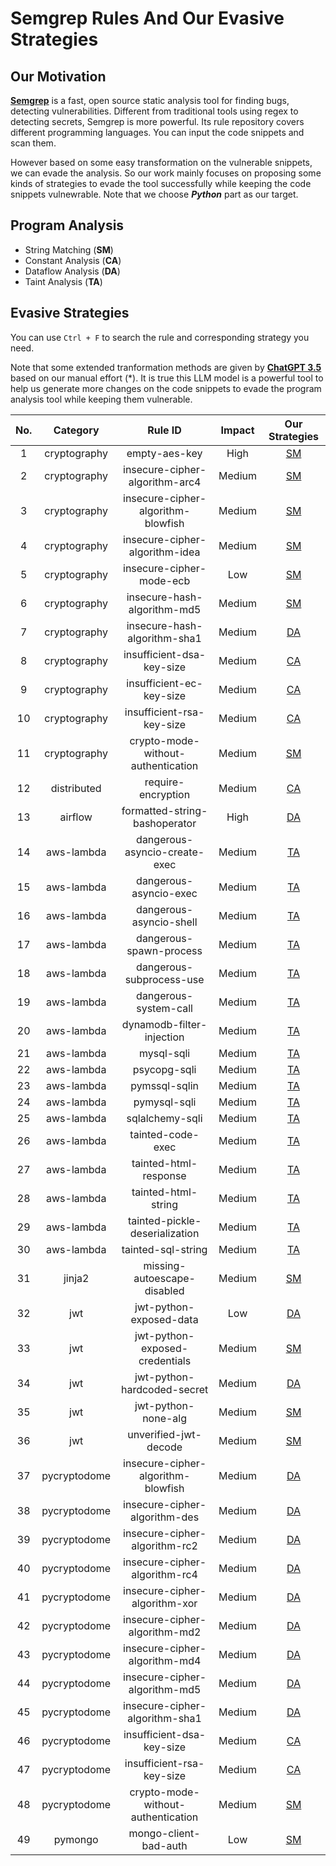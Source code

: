 # Semgrep Rules And Our Evasive Strategies
## Our Motivation
[**Semgrep**](https://semgrep.dev/) is a fast, open source static analysis tool for finding bugs, detecting vulnerabilities. Different from traditional tools using regex to detecting secrets, Semgrep is more powerful. Its rule repository covers different programming languages. You can input the code snippets and scan them.

However based on some easy transformation on the vulnerable snippets, we can evade the analysis. So our work mainly focuses on proposing some kinds of strategies to evade the tool successfully while keeping the code snippets vulnewrable. Note that we choose _**Python**_ part as our target.

## Program Analysis
- String Matching (**SM**)
- Constant Analysis (**CA**)
- Dataflow Analysis (**DA**)
- Taint Analysis (**TA**)

## Evasive Strategies
You can use `Ctrl + F` to search the rule and corresponding strategy you need. 

Note that some extended tranformation methods are given by [**ChatGPT 3.5**](https://chat.openai.com/) based on our manual effort (*). It is true this LLM model is a powerful tool to help us generate more changes on the code snippets to evade the program analysis tool while keeping them vulnerable.

| **No.** | **Category** | **Rule ID** | **Impact** | **Our Strategies** |
|:-------:|:------------:|:------------:|:----------:|:------------------:|
|   1     | cryptography | empty-aes-key | High | [SM](./cryptography/empty-aes-key.md) |
|   2     | cryptography | insecure-cipher-algorithm-arc4 | Medium | [SM](./cryptography/insecure-cipher-algorithm-arc4.md) |
|   3     | cryptography | insecure-cipher-algorithm-blowfish | Medium | [SM](./cryptography/insecure-cipher-algorithm-blowfish.md) |
|   4     | cryptography | insecure-cipher-algorithm-idea | Medium | [SM](./cryptography/insecure-cipher-algorithm-idea.md) |
|   5     | cryptography | insecure-cipher-mode-ecb | Low | [SM](./cryptography/insecure-cipher-mode-ecb.md) |
|   6     | cryptography | insecure-hash-algorithm-md5 | Medium | [SM](./cryptography/insecure-hash-algorithm-md5.md) |
|   7     | cryptography | insecure-hash-algorithm-sha1 | Medium | [DA](./cryptography/insecure-hash-algorithm-sha1.md) |
|   8     | cryptography | insufficient-dsa-key-size | Medium | [CA](./cryptography/insufficient-dsa-key-size.md) |
|   9     | cryptography | insufficient-ec-key-size | Medium | [CA](./cryptography/insufficient-ec-key-size.md) |
|   10    | cryptography | insufficient-rsa-key-size | Medium | [CA](./cryptography/insufficient-rsa-key-size.md) |
|   11    | cryptography | crypto-mode-without-authentication | Medium | [SM](./cryptography/crypto-mode-without-authentication.md) |
|   12    | distributed | require-encryption | Medium | [CA](./distributed/require-encryption.md) |
|   13    | airflow | formatted-string-bashoperator | High | [DA](./airflow/formatted-string-bashoperator.md) |
|   14    | aws-lambda | dangerous-asyncio-create-exec | Medium | [TA](./aws-lambda/dangerous-asyncio-create-exec.md) |
|   15    | aws-lambda | dangerous-asyncio-exec | Medium | [TA](./aws-lambda/dangerous-asyncio-exec.md) |
|   16    | aws-lambda | dangerous-asyncio-shell | Medium | [TA](./aws-lambda/dangerous-asyncio-shell.md) |
|   17    | aws-lambda | dangerous-spawn-process | Medium | [TA](./aws-lambda/dangerous-spawn-process.md) |
|   18    | aws-lambda | dangerous-subprocess-use | Medium | [TA](./aws-lambda/dangerous-subprocess-use.md) |
|   19    | aws-lambda | dangerous-system-call | Medium | [TA](./aws-lambda/dangerous-system-call.md) |
|   20    | aws-lambda | dynamodb-filter-injection | Medium | [TA](./aws-lambda/dynamodb-filter-injection.md) |
|   21    | aws-lambda | mysql-sqli | Medium | [TA](./aws-lambda/mysql-sqli.md) |
|   22    | aws-lambda | psycopg-sqli | Medium | [TA](./aws-lambda/psycopg-sqli.md) |
|   23    | aws-lambda | pymssql-sqlin | Medium | [TA](./aws-lambda/pymssql-sqli.md) |
|   24    | aws-lambda | pymysql-sqli | Medium | [TA](./aws-lambda/pymysql-sqli.md) |
|   25    | aws-lambda | sqlalchemy-sqli | Medium | [TA](./aws-lambda/sqlalchemy-sqli.md) |
|   26    | aws-lambda | tainted-code-exec | Medium | [TA](./aws-lambda/tainted-code-exec.md) |
|   27    | aws-lambda | tainted-html-response | Medium | [TA](./aws-lambda/tainted-html-response.md) |
|   28    | aws-lambda | tainted-html-string | Medium | [TA](./aws-lambda/tainted-html-string.md) |
|   29    | aws-lambda | tainted-pickle-deserialization | Medium | [TA](./aws-lambda/tainted-pickle-deserialization.md) |
|   30    | aws-lambda | tainted-sql-string | Medium | [TA](./aws-lambda/tainted-sql-string.md) |
|   31    | jinja2 | missing-autoescape-disabled | Medium | [SM](./jinja2/missing-autoescape-disabled.md) |
|   32    | jwt | jwt-python-exposed-data | Low | [DA](./jwt/jwt-python-exposed-data.md) |
|   33    | jwt | jwt-python-exposed-credentials | Medium | [SM](./jwt/jwt-python-exposed-credentials.md) |
|   34    | jwt | jwt-python-hardcoded-secret | Medium | [DA](./jwt/jwt-python-hardcoded-secret.md) |
|   35    | jwt | jwt-python-none-alg | Medium | [SM](./jwt/jwt-python-none-alg.md) |
|   36    | jwt | unverified-jwt-decode | Medium | [SM](./jwt/unverified-jwt-decode.md) |
|   37    | pycryptodome | insecure-cipher-algorithm-blowfish | Medium | [DA](./pycryptodome/insecure-cipher-algorithm-blowfish.md) |
|   38    | pycryptodome | insecure-cipher-algorithm-des | Medium | [DA](./pycryptodome/insecure-cipher-algorithm-des.md) |
|   39    | pycryptodome | insecure-cipher-algorithm-rc2 | Medium | [DA](./pycryptodome/insecure-cipher-algorithm-rc2.md) |
|   40    | pycryptodome | insecure-cipher-algorithm-rc4 | Medium | [DA](./pycryptodome/insecure-cipher-algorithm-rc4.md) |
|   41    | pycryptodome | insecure-cipher-algorithm-xor | Medium | [DA](./pycryptodome/insecure-cipher-algorithm-xor.md) |
|   42    | pycryptodome | insecure-cipher-algorithm-md2 | Medium | [DA](./pycryptodome/insecure-cipher-algorithm-md2.md) |
|   43    | pycryptodome | insecure-cipher-algorithm-md4 | Medium | [DA](./pycryptodome/insecure-cipher-algorithm-md4.md) |
|   44    | pycryptodome | insecure-cipher-algorithm-md5 | Medium | [DA](./pycryptodome/insecure-cipher-algorithm-md5.md) |
|   45    | pycryptodome | insecure-cipher-algorithm-sha1 | Medium | [DA](./pycryptodome/insecure-cipher-algorithm-sha1.md) |
|   46    | pycryptodome | insufficient-dsa-key-size | Medium | [CA](./pycryptodome/insufficient-dsa-key-size.md) |
|   47    | pycryptodome | insufficient-rsa-key-size | Medium | [CA](./pycryptodome/insufficient-rsa-key-size.md) |
|   48    | pycryptodome | crypto-mode-without-authentication | Medium | [SM](./pycryptodome/crypto-mode-without-authentication.md) |
|   49    | pymongo | mongo-client-bad-auth | Low | [SM](./pymongo/mongo-client-bad-auth.md) |
